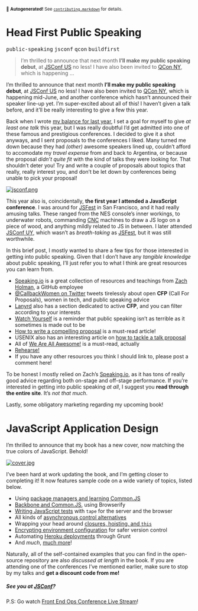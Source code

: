<sub>&#x1F6A8; <strong>Autogenerated!</strong> See <a href="https://github.com/ponyfoo/articles/tree/master/contributing.markdown"><code>contributing.markdown</code></a> for details.</sub>

<a href="https://ponyfoo.com/articles/head-first-public-speaking"><div></div></a>

<h1>Head First Public Speaking</h1>

<p><kbd>public-speaking</kbd> <kbd>jsconf</kbd> <kbd>qcon</kbd> <kbd>buildfirst</kbd></p>

<blockquote><p>I&#x2019;m thrilled to announce that next month <strong>I&#x2019;ll make my public speaking debut</strong>, at <a href="http://2014.jsconf.us/" target="_blank">JSConf US</a> no less! I have also been invited to <a href="https://qconnewyork.com/" target="_blank">QCon NY</a>, which is happening &#x2026;</p></blockquote>

<div><p>I&#x2019;m thrilled to announce that next month <strong>I&#x2019;ll make my public speaking debut</strong>, at <a href="http://2014.jsconf.us/" target="_blank">JSConf US</a> no less! I have also been invited to <a href="https://qconnewyork.com/" target="_blank">QCon NY</a>, which is happening mid-June, and another conference which hasn&#x2019;t announced their speaker line-up yet. I&#x2019;m super-excited about all of this! I haven&#x2019;t given a talk before, and it&#x2019;ll be really interesting to give a few this year.</p></div>

<div></div>

<div><p>Back when I wrote <a href="https://ponyfoo.com/2014/01/01/a-year-in-review">my balance for last year</a>, I set a goal for myself to give <em>at least one talk</em> this year, but I was really doubtful I&#x2019;d get admitted into one of these famous and prestigious conferences. I decided to give it a shot anyways, and I sent proposals to the conferences I liked. Many turned me down because they had <em>(other)</em> awesome speakers lined up, couldn&#x2019;t afford to accomodate my <em>travel expense</em> from and back to Argentina, or because the proposal <em>didn&#x2019;t quite fit</em> with the kind of talks they were looking for. That shouldn&#x2019;t deter you! Try and write a couple of proposals about topics that really, really interest you, and don&#x2019;t be let down by conferences being unable to pick your proposal!</p> <p><a href="http://2014.jsconf.us/" target="_blank"><img src="https://i.imgur.com/0QsBxLD.png" alt="jsconf.png"></a> <a href="https://qconnewyork.com/" target="_blank"></a></p> <p>This year also is, coincidentally, <strong>the first year I attended a JavaScript conference</strong>. I was around for <a href="http://jsfest.com/" target="_blank">JSFest</a> in San Francisco, and it had really amusing talks. These ranged from the NES console&#x2019;s inner workings, to underwater robots, commanding <a href="http://en.wikipedia.org/wiki/Numerical_control" target="_blank">CNC</a> machines to draw a JS logo on a piece of wood, and anything mildly related to JS in between. I later attended <a href="http://jsconf.uy/" target="_blank">JSConf UY</a>, which wasn&#x2019;t as <em>breath-taking</em> as <a href="http://jsfest.com/" target="_blank">JSFest</a>, but it was still worthwhile.</p></div>

<div><p>In this brief post, I mostly wanted to share a few tips for those interested in getting into public speaking. Given that I don&#x2019;t have any <em>tangible knowledge</em> about public speaking, I&#x2019;ll just refer you to what I think are great resources you can learn from.</p> <ul> <li><a href="http://speaking.io/" target="_blank" aria-label="Because &#x201C;imagine everyone&apos;s naked&#x201D; is terrible advice">Speaking.io</a> is a great collection of resources and teachings from <a href="http://zachholman.com/" target="_blank">Zach Holman</a>, a GitHub employee</li> <li><a href="http://zachholman.com/" target="_blank">@CallbackWomen on Twitter</a> tweets tirelessly about open <strong>CFP</strong> (Call For Proposals), women in tech, and public speaking advice</li> <li><a href="http://weareallaweso.me/for_speakers/how-to-write-a-compelling-proposal.html" target="_blank" aria-label="How to write a compelling proposal">Lanyrd</a> also has a section dedicated to active <strong>CFP</strong>, and you can filter according to your interests</li> <li><a href="http://ladiesintech.com/watch-yourself/" target="_blank" aria-label="Watch Yourself">Watch Yourself</a> is a reminder that public speaking isn&#x2019;t as terrible as it sometimes is made out to be</li> <li><a href="http://weareallaweso.me/for_speakers/how-to-write-a-compelling-proposal.html" target="_blank" aria-label="How to write a compelling proposal">How to write a compelling proposal</a> is a must-read article!</li> <li>USENIX also has an interesting article on <a href="https://www.usenix.org/blog/how-write-talk-proposal" target="_blank" aria-label="How to Write a Talk Proposal">how to tackle a talk proposal</a></li> <li>All of <a href="http://weareallaweso.me/for_speakers/" target="_blank" aria-label="We Are All Awesome">We Are All Awesome!</a> is a must-read, actually</li> <li><a href="https://ponyfoo.com/articles/rehearsal-record-program-output" target="_blank" aria-label="Rehearsal: Record Program Output">Rehearse!</a></li> <li>If you have any other resources you think I should link to, please post a comment here!</li> </ul> <p>To be honest I mostly relied on Zach&#x2019;s <a href="http://speaking.io/" target="_blank" aria-label="Because &#x201C;imagine everyone&apos;s naked&#x201D; is terrible advice">Speaking.io</a>, as it has tons of really good advice regarding both on-stage and off-stage performance. If you&#x2019;re interested in getting into public speaking <em>at all</em>, I suggest you <strong>read through the entire site</strong>. It&#x2019;s <em>not that much</em>.</p> <p>Lastly, some obligatory marketing regarding my upcoming book!</p> <h1 id="javascript-application-design">JavaScript Application Design</h1> <p>I&#x2019;m thrilled to announce that my book has a new cover, now matching the true colors of JavaScript. Behold!</p> <p><a href="https://bevacqua.io/bf" target="_blank" aria-label="JavaScript Application Design: A Build First approach"><img alt="cover.jpg" class="" src="https://www.gravatar.com/avatar/cee019b251cf09f440b4427541e46cb8.png?s=320"></a></p> <p>I&#x2019;ve been hard at work updating the book, and I&#x2019;m getting closer to completing it! It now features sample code on a wide variety of topics, listed below.</p> <ul> <li>Using <a href="https://github.com/bevacqua/buildfirst/tree/master/ch05" target="_blank" aria-label="Chapter 5: Modularity and Dependency Management">package managers and learning Common.JS</a></li> <li><a href="https://github.com/bevacqua/buildfirst/tree/master/ch07" target="_blank" aria-label="Chapter 7: Modular Model View Controller in the Browser">Backbone and Common.JS</a>, using Browserify</li> <li><a href="https://github.com/bevacqua/buildfirst/tree/master/ch08" target="_blank" aria-label="Chapter 8: Testing JavaScript components">Writing JavaScript tests</a> with <code class="md-code md-code-inline">tape</code> for the server and the browser</li> <li>All kinds of <a href="https://github.com/bevacqua/buildfirst/tree/master/ch06" target="_blank" aria-label="Chapter 6: Asynchronous JavaScript">asynchronous control alternatives</a></li> <li>Wrapping your head around <a href="https://github.com/bevacqua/buildfirst/tree/master/ch05" target="_blank" aria-label="Chapter 5: Modularity and Dependency Management">closures, hoisting, and <code class="md-code md-code-inline">this</code></a></li> <li><a href="https://github.com/bevacqua/buildfirst/tree/master/ch03/02_rsa-config-encryption" target="_blank" aria-label="Chapter 3: Environments and the Development Workflow">Encrypting environment configuration</a> for safer version control</li> <li>Automating <a href="https://github.com/buildfirst/heroku-grunt" target="_blank" aria-label="Chapter 4: Release, Deployment, and Monitoring">Heroku deployments</a> through Grunt</li> <li>And <em>much</em>, <a href="https://github.com/bevacqua/buildfirst" target="_blank" aria-label="Code samples and snippets">much more</a>!</li> </ul> <p>Naturally, all of the self-contained examples that you can find in the open-source repository are also <em>discussed at length</em> in the book. If you are attending one of the conferences I&#x2019;ve mentioned earlier, make sure to stop by my talks and <strong>get a discount code from me!</strong></p> <h5 id="see-you-at-jsconf-17">See you at <a href="http://2014.jsconf.us/" target="_blank" aria-label="JSConf US 2014, May 27 - 31">JSConf</a>?</h5> <p>P.S: Go watch <a href="http://www.feopsconf.com/video/" target="_blank" aria-label="Front End Ops Conference 2014 Live Stream">Front End Ops Conference Live Stream</a>!</p></div>
